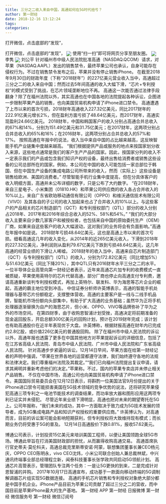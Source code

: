 ```yaml
---
title: 三分之二收入来自中国，高通如何在5G时代扭亏？
author: 第一财经
date: 2018-12-16 13:12:24
tags: 
categories: 
---
```

打开微信，点击底部的“发现”，
<!-- more -->
打开微信，点击底部的“发现”，
<img align="center" border="0" src="https://imgcdn.yicai.com/uppics/images/2018/12/6571609c9009b2a953f7030e1ad393f7.jpg" />
使用“扫一扫”即可将网页分享至朋友圈。
<img align="center" border="0" src="https://imgcdn.yicai.com/uppics/images/2018/12/b2f5a6037e2824550ff286bec57b137d.jpg" />
李隽
<img align="center" border="0" src="https://imgcdn.yicai.com/uppics/images/2018/12/3aff401180e5eba0de11e464a125f90c.jpg" />
刘公平
针对福州市中级人民法院批准高通（NASDAQ.QCOM）请求，对苹果（NASDAQ.AAPL）发出的销售禁令，最终苹果公司也承认，自身可能存在侵权行为。不过在销售禁令发布之后，苹果并没有停止销售iPhone。
在截至2018年9月30日的财政年度（下称“2018财年”）的227亿美元营业收入当中，高通超过三分之二的收入来自中国；然而过去5年间高通的收入大幅下滑，“芯片+专利授权”的模式受到了挑战，在芯片领域垄断地位不再。
高通这一次能否通过法律手段翻身？除了在福州法院以外，其实高通也在中国各地的法院提起各种诉讼，企图进一步限制苹果产品的销售，也向美国贸易机构申请了iPhone进口禁令。
高通遭遇了上市以来的首次亏损，2018财年高通收入227.32亿美元，同比2017财年的222.91亿美元增长2%，但在盈利方面亏损了48.64亿美元，而2017财年，高通实现盈利24.66亿美元。
2018财年，中国和韩国客户的收入分别占高通合并总收入的67%和14%，分别为151.49亿美元和31.75亿美元；在2017财年，这两项分别占合并总收入的65%和16%；在2016财年，这两项分别占合并总收入的57%和17%。
按照高通在年报中的说法，收入当中来自中国的占比越来越高，这反映智能手机产业链集中度越来越高。
“我们根据提供产品或服务的地点来按国家划分收入来源，这些地点通常是我们的客户生产产品的国家。因此，按国家分列的收入不一定表示我们的产品或包含我们知识产权的设备，最终出售给消费者或销售这些设备的公司总部所在的国家。例如，本公司在中国的收入可能包括一家总部位于韩国、但在中国生产设备的集成电路公司所带来的收入，然而（实际上）这些设备是销售给欧洲、美国的消费者。”
尽管智能手机行业集中度提高，但在分具体客户的收入明细方面，高通并未公布详细的数字，只是公布了大约数字。
“在2018财年，来自三星电子、小米集团（01810.HK）和苹果公司供应商的收入各占合并收入的10%以上。来自广东省欧珀移动通信有限公司（OPPO）和维沃通信技术有限公司（VIVO）及其各自的子公司的收入加起来也占了合并收入的10%以上。与这些客户的产品相关的芯片制造部门（QCT）和专利授权部门（QTL）部分的收入分别占2018年、2017年和2016年综合总收入的52%、58%和54%。”
“我们的大部分收入主要来自少数几家客户和被授权者，也包括来自中国的原始委托生产（OEM）厂商，如果来自这些客户的收入大幅波动，这对我们的业务将会有负面影响。”高通在年报中如是说。
2018财年亏损48.64亿美元，这也是高通上市以来的首次亏损。细看高通这几年的收入变化，从2014年的近265亿美元收入，下滑到2018年的227.32亿美元，净利润则从盈利79.67亿美元下跌到亏损48.64亿美元，这几年高通的经营业绩的下滑让人唏嘘。
2018财年的收入当中，高通来自芯片制造部门（QCT）与专利授权部门（QTL）的收入，分别为172.82亿美元（同比增加5%）与51.63亿美元（同比下降20%），其中QTL只有2016财年水平三分之二的水平。
一位半导体企业高管向第一财经记者表示，近年来高通芯片加专利的收费模式一直被质疑，苹果使用英特尔的芯片代替高通，部分厂商也停止向高通支付专利费，邀请高通重新谈判专利授权模式，再加上英特尔、联发科、华为海思等芯片企业的崛起，高通的霸主地位受到冲击。
中信证券分析师许英博表示，高通的智能手机处理器与基带芯片份额稳定，支撑整体营收。高通的主要客户是一线与二线手机品牌，智能机市场份额向头部集中，有助于扩大高通的业务基础；虽然华为正将手机处理器逐渐替换为自产的海思芯片，但小米、OPPO、VIVO等品牌弥补了华为之外的市场空间。
在第四财季，由于收购恩智浦计划受挫，高通决定将前期准备的现金返回股东，开启总额300亿美元的回购计划，预计在2019财年完成；该计划也有助高通股价在近半年表现优于大盘。许英博称，根据财报高通在财年内已完成约2.8亿股，或价值226亿美元的普通股回购。
除了在福州市中级人民法院的诉讼以外，高通年报也透露了更多在中国其他地方对苹果提起诉讼的详细信息，包括了在江苏省高级人民法院、青岛市中级人民法院、广州市中级人民法院和广东省高级人民法院。
针对高通步步紧逼的诉讼，12月14日早间，苹果方面在给第一财经记者的声明中强调，“苹果在世界各地的运营都遵守法律，我们始终遵守各地的法规和法律决定。我们尊重福州法院及其裁定。”“我们已向福州法院提出复议申请，请求其阐明并重新考虑他们的决定。”苹果称。不过，国内的苹果专卖店并未停止相关产品销售。
不仅在中国市场，高通公司也向美国贸易机构申请了iPhone进口禁令。美国国际贸易委员会在12月12日表示，将斟酌一位美国法官9月份提出的关于iPhone进口禁令可能损害美国在5G技术领域的竞争优势的说法，还将研究苹果侵犯高通三项专利之一电池节能技术的调查结果，而功率放大器和图形应用这两项专利已证实并未侵犯。
尽管近年来业绩下滑明显，高通也把对未来的期望寄托在5G上。公司年报称，“我们未来的成功，其中一方面取决于致力成为5G技术发展的领导者，成为5G集成电路产品和知识产权授权的重要供应商。”
许英博认为，对高通而言，目前的诉讼案可能会影响短期获利，但专利授权将大致维持现有模式；而长期业务仍将受惠于5G的普及。
12月14日高通股价下跌0.81%，报收57.62美元。
 
 
博通公司表示，计划投资15亿美元来培训美国工程师，以便让美国领跑全球5G市场。博通此举旨在打消美国财政部的担忧，从而赢得收购高通交易。
高通首席执行官史蒂夫·莫伦科夫，高通总裁克里斯蒂安诺·阿蒙，联想集团董事长兼CEO杨元庆，OPPO CEO陈明永，vivo CEO沈炜，小米公司联合创始人兼总裁林斌，中兴通讯终端事业部总经理程立新，闻泰科技董事长张学政共同启动5G领航计划。
高通芯片高管表示，管理团队专注两个任务：一是让5G更快的到来，二是完成针对恩智浦的并购。
2017年10月17日高通宣布，成功基于一款面向移动终端的5G调制解调器芯片组实现5G数据连接。
高通的手机芯片销售和专利授权对象绝大部分都是中国手机企业。iPhone产品目前为苹果公司贡献了超过三分之二的营收，而中国目前是苹果iPhone最大的生产基地。
第一财经
APP
第一财经
日报微博
第一财经
微信服务号
第一财经
微信订阅号
